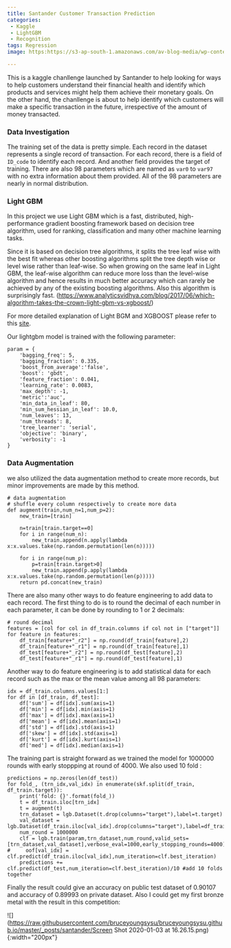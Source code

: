 ```yaml
---
title: Santander Customer Transaction Prediction
categories:
 - Kaggle
 - LightGBM
 - Recognition
tags: Regression
image: https:https://s3-ap-south-1.amazonaws.com/av-blog-media/wp-content/uploads/2017/06/11194227/depth.png

---
```


This is a kaggle chanllenge launched by Santander to help looking for ways to help customers understand their financial health and identify which products and services might help them achieve their monetary goals. On the other hand, the chanllenge is about to help identify which customers will make a specific transaction in the future, irrespective of the amount of money transacted. 

### Data Investigation

The training set of the data is pretty simple. Each record in the dataset represents a single record of transaction. For each record, there is a field of `ID_code` to identify each record. And another field provides the target of training. There are also 98 parameters which are named as `var0` to `var97` with no extra information about them provided. All of the 98 parameters are nearly in normal distribution.

### Light GBM

In this project we use Light GBM which is a fast, distributed, high-performance gradient boosting framework based on decision tree algorithm, used for ranking, classification and many other machine learning tasks.

Since it is based on decision tree algorithms, it splits the tree leaf wise with the best fit whereas other boosting algorithms split the tree depth wise or level wise rather than leaf-wise. So when growing on the same leaf in Light GBM, the leaf-wise algorithm can reduce more loss than the level-wise algorithm and hence results in much better accuracy which can rarely be achieved by any of the existing boosting algorithms. Also this algorithm is surprisingly fast. (https://www.analyticsvidhya.com/blog/2017/06/which-algorithm-takes-the-crown-light-gbm-vs-xgboost/)

For more detailed explanation of Light BGM and XGBOOST please refer to this [site](https://www.analyticsvidhya.com/blog/2017/06/which-algorithm-takes-the-crown-light-gbm-vs-xgboost/).

Our lightgbm model is trained with the following parameter:

```
param = {
    'bagging_freq': 5,
    'bagging_fraction': 0.335,
    'boost_from_average':'false',
    'boost': 'gbdt',
    'feature_fraction': 0.041,
    'learning_rate': 0.0083,
    'max_depth': -1,
    'metric':'auc',
    'min_data_in_leaf': 80,
    'min_sum_hessian_in_leaf': 10.0,
    'num_leaves': 13,
    'num_threads': 8,
    'tree_learner': 'serial',
    'objective': 'binary', 
    'verbosity': -1
}
```

### Data Augmentation

we also utilized the data augmentation method to create more records, but minor improvements are made by this method.

```
# data augmentation
# shuffle every column respectively to create more data 
def augment(train,num_n=1,num_p=2):
    new_train=[train]
    
    n=train[train.target==0]
    for i in range(num_n):
        new_train.append(n.apply(lambda x:x.values.take(np.random.permutation(len(n)))))
    
    for i in range(num_p):
        p=train[train.target>0]
        new_train.append(p.apply(lambda x:x.values.take(np.random.permutation(len(p)))))
    return pd.concat(new_train)
```

There are also many other ways to do feature engineering to add data to each record. The first thing to do is to round the decimal of each number in each parameter, it can be done by rounding to 1 or 2 decimals:

```
# round decimal
features = [col for col in df_train.columns if col not in ["target"]]
for feature in features:
    df_train[feature+"_r2"] = np.round(df_train[feature],2)
    df_train[feature+"_r1"] = np.round(df_train[feature],1)
    df_test[feature+"_r2"] = np.round(df_test[feature],2)
    df_test[feature+"_r1"] = np.round(df_test[feature],1)
```

Another way to do feature engineering is to add statistical data for each record such as the max or the mean value among all 98 parameters:

```
idx = df_train.columns.values[1:]
for df in [df_train, df_test]:
    df['sum'] = df[idx].sum(axis=1)
    df['min'] = df[idx].min(axis=1)
    df['max'] = df[idx].max(axis=1)
    df['mean'] = df[idx].mean(axis=1)
    df['std'] = df[idx].std(axis=1)
    df['skew'] = df[idx].std(axis=1)
    df['kurt'] = df[idx].kurt(axis=1)
    df['med'] = df[idx].median(axis=1)
```

The training part is straight forward as we trained the model for 1000000 rounds with early stoppping at round of 4000. We also used 10 fold :

```
predictions = np.zeros(len(df_test))
for fold_, (trn_idx,val_idx) in enumerate(skf.split(df_train, df_train.target)):
    print('fold: {}'.format(fold_))
    t = df_train.iloc[trn_idx]
    t = augment(t)
    trn_dataset = lgb.Dataset(t.drop(columns="target"),label=t.target)
    val_dataset = lgb.Dataset(df_train.iloc[val_idx].drop(columns="target"),label=df_train.iloc[val_idx].target)
    num_round = 1000000
    clf = lgb.train(param,trn_dataset,num_round,valid_sets=[trn_dataset,val_dataset],verbose_eval=1000,early_stopping_rounds=4000)
#     oof[val_idx] = clf.predict(df_train.iloc[val_idx],num_iteration=clf.best_iteration)
    predictions += clf.predict(df_test,num_iteration=clf.best_iteration)/10 #add 10 folds together
```

Finally the result could give an accuracy on public test dataset of 0.90107 and accuracy of 0.89993 on private dataset. Also I could get my first bronze metal with the result in this competition:

![](https://raw.githubusercontent.com/bruceyoungsysu/bruceyoungsysu.github.io/master/_posts/santander/Screen Shot 2020-01-03 at 16.26.15.png){:width="200px"}

